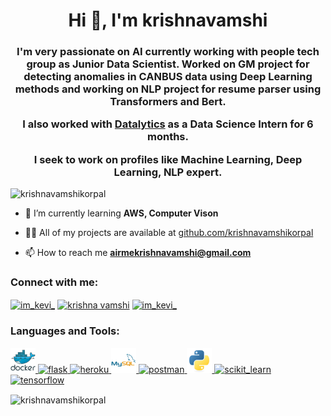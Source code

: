 <h1 align="center">Hi 👋, I'm krishnavamshi</h1>
<h3 align="center">I'm very passionate on AI currently working with people tech group as Junior Data Scientist. Worked on GM project for detecting anomalies in CANBUS data using Deep Learning methods and working on NLP project for resume parser using Transformers and Bert. 

I also worked with [Datalytics](https://www.datalytics.co.in/) as a Data Science Intern for 6 months. 

I seek to work on profiles like Machine Learning, Deep Learning, NLP expert.</h3>

<p align="left"> <img src="https://komarev.com/ghpvc/?username=krishnavamshikorpal&label=Profile%20views&color=0e75b6&style=flat" alt="krishnavamshikorpal" /> </p>

- 🌱 I’m currently learning **AWS, Computer Vison**

- 👨‍💻 All of my projects are available at [github.com/krishnavamshikorpal](github.com/krishnavamshikorpal)

- 📫 How to reach me **airmekrishnavamshi@gmail.com**

<h3 align="left">Connect with me:</h3>
<p align="left">
<a href="https://twitter.com/im_kevi_" target="blank"><img align="center" src="https://raw.githubusercontent.com/rahuldkjain/github-profile-readme-generator/master/src/images/icons/Social/twitter.svg" alt="im_kevi_" height="30" width="40" /></a>
<a href="https://linkedin.com/in/krishna vamshi" target="blank"><img align="center" src="https://raw.githubusercontent.com/rahuldkjain/github-profile-readme-generator/master/src/images/icons/Social/linked-in-alt.svg" alt="krishna vamshi" height="30" width="40" /></a>
<a href="https://instagram.com/im_kevi_" target="blank"><img align="center" src="https://raw.githubusercontent.com/rahuldkjain/github-profile-readme-generator/master/src/images/icons/Social/instagram.svg" alt="im_kevi_" height="30" width="40" /></a>
</p>

<h3 align="left">Languages and Tools:</h3>
<p align="left"> <a href="https://www.docker.com/" target="_blank"> <img src="https://raw.githubusercontent.com/devicons/devicon/master/icons/docker/docker-original-wordmark.svg" alt="docker" width="40" height="40"/> </a> <a href="https://flask.palletsprojects.com/" target="_blank"> <img src="https://www.vectorlogo.zone/logos/pocoo_flask/pocoo_flask-icon.svg" alt="flask" width="40" height="40"/> </a> <a href="https://heroku.com" target="_blank"> <img src="https://www.vectorlogo.zone/logos/heroku/heroku-icon.svg" alt="heroku" width="40" height="40"/> </a> <a href="https://www.mysql.com/" target="_blank"> <img src="https://raw.githubusercontent.com/devicons/devicon/master/icons/mysql/mysql-original-wordmark.svg" alt="mysql" width="40" height="40"/> </a> <a href="https://postman.com" target="_blank"> <img src="https://www.vectorlogo.zone/logos/getpostman/getpostman-icon.svg" alt="postman" width="40" height="40"/> </a> <a href="https://www.python.org" target="_blank"> <img src="https://raw.githubusercontent.com/devicons/devicon/master/icons/python/python-original.svg" alt="python" width="40" height="40"/> </a> <a href="https://scikit-learn.org/" target="_blank"> <img src="https://upload.wikimedia.org/wikipedia/commons/0/05/Scikit_learn_logo_small.svg" alt="scikit_learn" width="40" height="40"/> </a> <a href="https://www.tensorflow.org" target="_blank"> <img src="https://www.vectorlogo.zone/logos/tensorflow/tensorflow-icon.svg" alt="tensorflow" width="40" height="40"/> </a> </p>

<p><img align="center" src="https://github-readme-stats.vercel.app/api/top-langs?username=krishnavamshikorpal&show_icons=true&locale=en&layout=compact" alt="krishnavamshikorpal" /></p>
